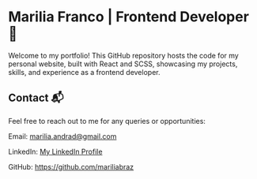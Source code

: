# Marilia Franco | Frontend Developer 🚀

Welcome to my portfolio! This GitHub repository hosts the code for my personal website, built with React and SCSS, showcasing my projects, skills, and experience as a frontend developer.

## Contact 📬

Feel free to reach out to me for any queries or opportunities:

Email: marilia.andrad@gmail.com

LinkedIn: [My LinkedIn Profile](https://www.linkedin.com/in/marilia-braz/)

GitHub: https://github.com/mariliabraz
